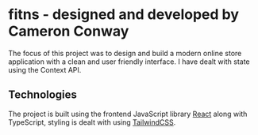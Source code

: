# fitns - designed and developed by Cameron Conway

The focus of this project was to design and build a modern online store application with a clean and user friendly interface. I have dealt with state using the Context API.

## Technologies

The project is built using the frontend JavaScript library [React](https://reactjs.org/) along with TypeScript, styling is dealt with using [TailwindCSS](https://tailwindcss.com/).
